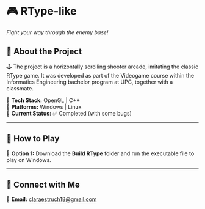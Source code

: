 ﻿# 🎮 **RType-like**  
_Fight your way through the enemy base!_


## 📖 **About the Project**  
🕹️ The project is a horizontally scrolling shooter arcade, imitating the classic RType game. It was developed as part of the Videogame course within the Informatics Engineering bachelor program at UPC, together with a classmate.

🔹 **Tech Stack:** OpenGL | C++   
🔹 **Platforms:** Windows | Linux    
🔹 **Current Status:** ✅ Completed (with some bugs)

---

## 🚀 **How to Play**  
🔹 **Option 1:** Download the **Build RType** folder and run the executable file to play on Windows.  

---

## 🔗 **Connect with Me**  
📧 **Email:** claraestruch18@gmail.com  
